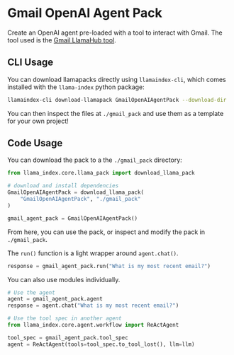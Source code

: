 # Gmail OpenAI Agent Pack

Create an OpenAI agent pre-loaded with a tool to interact with Gmail. The tool used is the [Gmail LlamaHub tool](https://llamahub.ai/l/tools-gmail).

## CLI Usage

You can download llamapacks directly using `llamaindex-cli`, which comes installed with the `llama-index` python package:

```bash
llamaindex-cli download-llamapack GmailOpenAIAgentPack --download-dir ./gmail_pack
```

You can then inspect the files at `./gmail_pack` and use them as a template for your own project!

## Code Usage

You can download the pack to a the `./gmail_pack` directory:

```python
from llama_index.core.llama_pack import download_llama_pack

# download and install dependencies
GmailOpenAIAgentPack = download_llama_pack(
    "GmailOpenAIAgentPack", "./gmail_pack"
)

gmail_agent_pack = GmailOpenAIAgentPack()
```

From here, you can use the pack, or inspect and modify the pack in `./gmail_pack`.

The `run()` function is a light wrapper around `agent.chat()`.

```python
response = gmail_agent_pack.run("What is my most recent email?")
```

You can also use modules individually.

```python
# Use the agent
agent = gmail_agent_pack.agent
response = agent.chat("What is my most recent email?")

# Use the tool spec in another agent
from llama_index.core.agent.workflow import ReActAgent

tool_spec = gmail_agent_pack.tool_spec
agent = ReActAgent(tools=tool_spec.to_tool_lost(), llm=llm)
```
